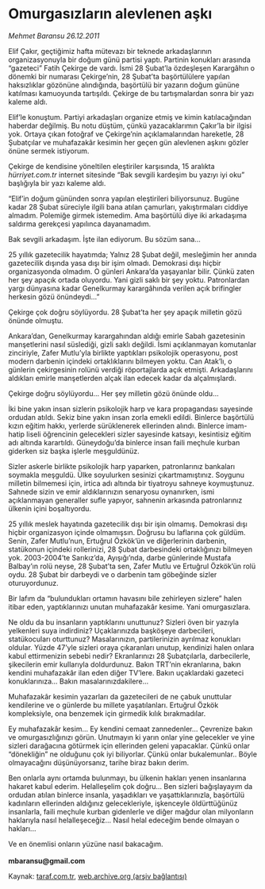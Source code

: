 # Omurgasızların alevlenen aşkı

*Mehmet Baransu 26.12.2011*

<div class="yazi"><p>Elif Çakır, geçtiğimiz hafta mütevazı bir teknede arkadaşlarının organizasyonuyla bir doğum günü partisi yaptı. Partinin konukları arasında “gazeteci” Fatih Çekirge de vardı. İsmi 28 Şubat’la özdeşleşen Karargâhın o dönemki bir numarası Çekirge’nin, 28 Şubat’ta başörtülülere yapılan haksızlıklar gözönüne alındığında, başörtülü bir yazarın doğum gününe katılması kamuoyunda tartışıldı. Çekirge de bu tartışmalardan sonra bir yazı kaleme aldı. </p>
<p>Elif’le konuştum. Partiyi arkadaşları organize etmiş ve kimin katılacağından haberdar değilmiş. Bu notu düştüm, çünkü yazacaklarımın Çakır’la bir ilgisi yok. Ortaya çıkan fotoğraf ve Çekirge’nin açıklamalarından hareketle, 28 Şubatçılar ve muhafazakâr kesimin her geçen gün alevlenen aşkını gözler önüne sermek istiyorum. </p>
<p>Çekirge de kendisine yöneltilen eleştiriler karşısında, 15 aralıkta <i>hürriyet.com.tr</i> internet sitesinde “Bak sevgili kardeşim bu yazıyı iyi oku” başlığıyla bir yazı kaleme aldı. </p>
<p>“Elif’in doğum gününden sonra yapılan eleştirileri biliyorsunuz. Bugüne kadar 28 Şubat süreciyle ilgili bana atılan çamurları, yakıştırmaları ciddiye almadım. Polemiğe girmek istemedim. Ama başörtülü diye iki arkadaşıma saldırma gerekçesi yapılınca dayanamadım. </p>
<p>Bak sevgili arkadaşım. İşte ilan ediyorum. Bu sözüm sana...</p>
<p>25 yıllık gazetecilik hayatımda; Yalnız 28 Şubat değil, mesleğimin her anında gazetecilik dışında yasa dışı bir işim olmadı. Demokrasi dışı hiçbir organizasyonda olmadım. O günleri Ankara’da yaşayanlar bilir. Çünkü zaten her şey apaçık ortada oluyordu. Yani gizli saklı bir şey yoktu. Patronlardan yargı dünyasına kadar Genelkurmay karargâhında verilen açık brifingler herkesin gözü önündeydi...”</p>
<p>Çekirge çok doğru söylüyordu. 28 Şubat’ta her şey apaçık milletin gözü önünde olmuştu. </p>
<p>Ankara’dan, Genelkurmay karargahından aldığı emirle Sabah gazetesinin manşetlerini nasıl süslediği, gizli saklı değildi. İsmi açıklanmayan komutanlar zinciriyle, Zafer Mutlu’yla birlikte yaptıkları psikolojik operasyonu, post modern darbenin içindeki ortaklıklarını bilmeyen yoktu. Can Atak’lı, o günlerin çekirgesinin rolünü verdiği röportajlarda açık etmişti. Arkadaşlarını aldıkları emirle manşetlerden alçak ilan edecek kadar da alçalmışlardı. </p>
<p>Çekirge doğru söylüyordu... Her şey milletin gözü önünde oldu...</p>
<p>İki bine yakın insan sizlerin psikolojik harp ve kara propagandası sayesinde ordudan atıldı. Sekiz bine yakın insan zorla emekli edildi. Binlerce başörtülü kızın eğitim hakkı, yerlerde sürüklenerek ellerinden alındı. Binlerce imam-hatip liseli öğrencinin gelecekleri sizler sayesinde katsayı, kesintisiz eğitim adı altında karartıldı. Güneydoğu’da binlerce insan faili meçhule kurban giderken siz başka işlerle meşguldünüz. </p>
<p>Sizler askerle birlikte psikolojik harp yaparken, patronlarınız bankaları soymakla meşguldü. Ülke soyulurken sesinizi çıkartmamıştınız. Soygunu milletin bilmemesi için, irtica adı altında bir tiyatroyu sahneye koymuştunuz. Sahnede sizin ve emir aldıklarınızın senaryosu oynanırken, ismi açıklanmayan generaller sufle yapıyor, sahnenin arkasında patronlarınız ülkenin içini boşaltıyordu. </p>
<p>25 yıllık meslek hayatında gazetecilik dışı bir işin olmamış. Demokrasi dışı hiçbir organizasyon içinde olmamışsın. Doğrusu bu laflarına çok güldüm. Senin, Zafer Mutlu’nun, Ertuğrul Özkök’ün ve diğerlerinin darbenin, statükonun içindeki rollerinizi, 28 Şubat darbesindeki ortaklığınızı bilmeyen yok. 2003-2004’te Sarıkız’da, Ayışığı’nda, darbe günlerinde Mustafa Balbay’ın rolü neyse, 28 Şubat’ta sen, Zafer Mutlu ve Ertuğrul Özkök’ün rolü oydu. 28 Şubat bir darbeydi ve o darbenin tam göbeğinde sizler oturuyordunuz. </p>
<p>Bir lafım da “bulundukları ortamın havasını bile zehirleyen sizlere” halen itibar eden, yaptıklarınızı unutan muhafazakâr kesime. Yani omurgasızlara. </p>
<p>Ne oldu da bu insanların yaptıklarını unuttunuz? Sizleri öven bir yazıyla yelkenleri suya indirdiniz? Uçaklarınızda başköşeye darbecileri, statükocuları oturttunuz? Masalarınızın, partilerinizin ayrılmaz konukları oldular. Yüzde 47’yle sizleri oraya çıkaranları unutup, kendinizi halen onlara kabul ettirmenizin sebebi nedir? Ekranlarınızı 28 Şubatçılarla, darbecilerle, şikecilerin emir kullarıyla doldurdunuz. Bakın TRT’nin ekranlarına, bakın kendini muhafazakâr ilan eden diğer TV’lere. Bakın uçaklardaki gazeteci konuklarınıza... Bakın masalarınızdakilere... </p>
<p>Muhafazakâr kesimin yazarları da gazetecileri de ne çabuk unuttular kendilerine ve o günlerde bu millete yaşatılanları. Ertuğrul Özkök kompleksiyle, ona benzemek için girmedik kılık bırakmadılar. </p>
<p>Ey muhafazakâr kesim... Ey kendini cemaat zannedenler... Çevrenize bakın ve omurgasızlığınızı görün. Unutmayın ki yarın onlar yine gelecekler ve yine sizleri darağacına götürmek için ellerinden geleni yapacaklar. Çünkü onlar “dönekliğin” ne olduğunu çok iyi biliyorlar. Çünkü onlar bukalemunlar.. Böyle olmayacağını düşünüyorsanız, tarihe biraz bakın derim. </p>
<p>Ben onlarla aynı ortamda bulunmayı, bu ülkenin hakları yenen insanlarına hakaret kabul ederim. Helalleşelim çok doğru... Ben sizleri bağışlayayım da ordudan atılan binlerce insanla, yaşadıkları ve yaşattıklarınızla, başörtülü kadınların ellerinden aldığınız gelecekleriyle, işkenceyle öldürttüğünüz insanlarla, faili meçhule kurban gidenlerle ve diğer mağdur olan milyonların haklarıyla nasıl helalleşeceğiz... Nasıl helal edeceğim bende olmayan o hakları... </p>
<p>Ve en önemlisi onların yüzüne nasıl bakacağım. <br/><br/><b>mbaransu@gmail.com</b></p>
</div>

Kaynak: [taraf.com.tr](http://www.taraf.com.tr/mehmet-baransu/makale-omurgasizlarin-alevlenen-aski.htm), [web.archive.org (arşiv bağlantısı)](http://web.archive.org/web/20131107062346/http://www.taraf.com.tr/mehmet-baransu/makale-omurgasizlarin-alevlenen-aski.htm)
